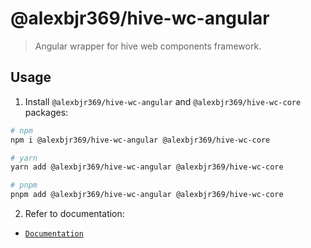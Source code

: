 # @alexbjr369/hive-wc-angular

> Angular wrapper for hive web components framework.

## Usage

1. Install `@alexbjr369/hive-wc-angular` and `@alexbjr369/hive-wc-core` packages:

```bash
# npm
npm i @alexbjr369/hive-wc-angular @alexbjr369/hive-wc-core

# yarn
yarn add @alexbjr369/hive-wc-angular @alexbjr369/hive-wc-core

# pnpm
pnpm add @alexbjr369/hive-wc-angular @alexbjr369/hive-wc-core
```

2. Refer to documentation:

- [`Documentation`](https://alexbleggi.netlify.app/hive/docs/web-components/getting-started/download)
